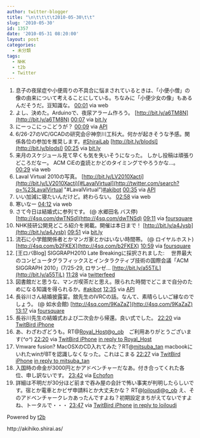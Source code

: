 ```yaml
---
author: twitter-blogger
title: "\n\t\t\t\t2010-05-30\t\t"
slug: '2010-05-30'
id: 1357
date: '2010-05-31 08:20:00'
layout: post
categories:
  - 未分類
tags:
  - NHK
  - t2b
  - Twitter
---
```


<div>

1.  <span><span>息子の夜尿症や小便周りの不具合に悩まされているときは、「小便小僧」の像の由来について考えることにしている。ちなみに「小便少女の像」もあるんだそうだ。豆知識な。</span> <span>[<span>00:01</span>](http://twitter.com/o_ob/status/14979557214) <span>via web</span></span></span>
2.  <span><span>よし、決めた。Arduinoで、夜尿アラーム作ろう。 [http://bit.ly/a6TM8N](http://bit.ly/a6TM8N)</span> <span>[<span>00:07</span>](http://twitter.com/o_ob/status/14979947118) <span>via [bit.ly](http://bit.ly)</span></span></span>
3.  <span><span>にーっこにっこどうが？</span> <span>[<span>00:09</span>](http://twitter.com/o_ob/status/14980047854) <span>via [API](http://apiwiki.twitter.com/)</span></span></span>
4.  <span><span>6/26-27のVC/GCADの研究会＠神奈川工科大。何かが起きそうな予感。関係各位の参加を推奨します。[#ShiraiLab](http://twitter.com/search?q=%23ShiraiLab "#ShiraiLab") [http://bit.ly/bIodsI](http://bit.ly/bIodsI)</span> <span>[<span>00:25</span>](http://twitter.com/o_ob/status/14981015477) <span>via [bit.ly](http://bit.ly)</span></span></span>
5.  <span><span>来月のスケジュール見て早くも気を失いそうになった。 しかし投稿は頑張りどころだなー。 ACM CiEの査読とかどのタイミングでやろうかな…。</span> <span>[<span>00:29</span>](http://twitter.com/o_ob/status/14981227172) <span>via web</span></span></span>
6.  <span><span>Laval Virtual 2010の写真。 [http://bit.ly/LV2010Xacti](http://bit.ly/LV2010Xacti)[#LavalVirtual](http://twitter.com/search?q=%23LavalVirtual "#LavalVirtual")[#akibot](http://twitter.com/search?q=%23akibot "#akibot")</span> <span>[<span>00:35</span>](http://twitter.com/o_ob/status/14981600262) <span>via [API](http://apiwiki.twitter.com/)</span></span></span>
7.  <span><span>いい加減に寝たいんだけど。終わらない。</span> <span>[<span>02:58</span>](http://twitter.com/o_ob/status/14989663751) <span>via web</span></span></span>
8.  <span><span>寒いなー</span> <span>[<span>04:12</span>](http://twitter.com/o_ob/status/14993148893) <span>via web</span></span></span>
9.  <span><span>さて今日は結婚式に参列です。 (@ 水郷田名 バス停) [http://4sq.com/dwTNSd](http://4sq.com/dwTNSd)</span> <span>[<span>09:11</span>](http://twitter.com/o_ob/status/15006862766) <span>via [foursquare](http://foursquare.com)</span></span></span>
10.  <span><span>NHK技研公開見どころ紹介を掲載。開催は本日まで！ [http://bit.ly/a4Jysb](http://bit.ly/a4Jysb)</span> <span>[<span>09:51</span>](http://twitter.com/o_ob/status/15008698707) <span>via [bit.ly](http://bit.ly)</span></span></span>
11.  <span><span>流石に小学館関係者とかマンガ家とかはいない時間帯。 (@ ロイヤルホスト) [http://4sq.com/b2FKEX](http://4sq.com/b2FKEX)</span> <span>[<span>10:59</span>](http://twitter.com/o_ob/status/15012068314) <span>via [foursquare](http://foursquare.com)</span></span></span>
12.  <span><span>[王ロバBlog] SIGGRAPH2010 Late Breakingに採択されました: 　世界最大のコンピュータグラフィックスとインタラクティブ技術の国際会議「ACM SIGGRAPH 2010」(7/25-29, ロサンゼ... [http://bit.ly/a55TiL](http://bit.ly/a55TiL)</span> <span>[<span>11:28</span>](http://twitter.com/o_ob/status/15013530051) <span>via [twitterfeed](http://twitterfeed.com)</span></span></span>
13.  <span><span>図書館だと思うな、マンガ喫茶だと思え。限られた時間でどこまで自分のためになる知識を得られるか。[#akibot](http://twitter.com/search?q=%23akibot "#akibot")</span> <span>[<span>12:35</span>](http://twitter.com/o_ob/status/15017220274) <span>via [API](http://apiwiki.twitter.com/)</span></span></span>
14.  <span><span>長谷川さん結婚披露宴。舘先生のIVRCの話。なんて、素晴らしいご縁なのでしょう。 (@ 如水会館) [http://4sq.com/9KaZaZ](http://4sq.com/9KaZaZ)</span> <span>[<span>13:17</span>](http://twitter.com/o_ob/status/15019394087) <span>via [foursquare](http://foursquare.com)</span></span></span>
15.  <span><span>長谷川先生の結婚式および二次会から帰還。良い式でした。</span> <span>[<span>22:20</span>](http://twitter.com/o_ob/status/15040568234) <span>via [TwitBird iPhone](http://www.nibirutech.com)</span></span></span>
16.  <span><span>あ、わざわざどうも。RT@[Royal_Host](http://twitter.com/Royal_Host "Royal_Host")@[o_ob](http://twitter.com/o_ob "o_ob")　ご利用ありがとうございます(*^o^*)</span> <span>[<span>22:20</span>](http://twitter.com/o_ob/status/15040605222) <span>via [TwitBird iPhone](http://www.nibirutech.com)</span> [in reply to Royal_Host](http://twitter.com/Royal_Host/status/15030570928)</span></span>
17.  <span><span>Vmware fusion? MacOSXのCD入れてみた？RT@[mitsuba_tan](http://twitter.com/mitsuba_tan "mitsuba_tan") macbookにいれたwinがBTを認識しなくなった。これはこまる</span> <span>[<span>22:27</span>](http://twitter.com/o_ob/status/15040951944) <span>via [TwitBird iPhone](http://www.nibirutech.com)</span> [in reply to mitsuba_tan](http://twitter.com/mitsuba_tan/status/15040696113)</span></span>
18.  <span><span>入国時の命金が3000円とかアドベンチャーだなあ。付き合ってくれた各位、申し訳ないです。</span> <span>[<span>23:42</span>](http://twitter.com/o_ob/status/15045309780) <span>via [Echofon](http://www.echofon.com/)</span></span></span>
19.  <span><span>詳細は不明だが30分ほど前まで吞み屋の会計で怖い事実が判明したらしいです。宿とか電車とかビザ申請料とか大丈夫かな？ RT@[loiloudi](http://twitter.com/loiloudi "loiloudi")@[o_ob](http://twitter.com/o_ob "o_ob") え、そのアドベンチャークレカあったんですよね？初期設定まちがえてないですよね、トータルで・・・</span> <span>[<span>23:47</span>](http://twitter.com/o_ob/status/15045609469) <span>via [TwitBird iPhone](http://www.nibirutech.com)</span> [in reply to loiloudi](http://twitter.com/loiloudi/status/15045439702)</span></span>

</div>

Powered by [t2b](http://t2b.utilz.jp/)

<div>http://akihiko.shirai.as/</div>